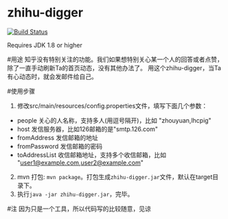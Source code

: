 # zhihu-digger

[![Build Status](https://travis-ci.org/lhcpig/zhihu-digger.svg?branch=master)](https://travis-ci.org/lhcpig/zhihu-digger)

Requires JDK 1.8 or higher


#用途
知乎没有特别关注的功能。我们如果想特别关心某一个人的回答或者点赞，除了一直手动刷新Ta的首页动态，没有其他办法了。
用这个zhihu-digger，当Ta有心动态时，就会发邮件给自己。

#使用步骤
1. 修改src/main/resources/config.properties文件，填写下面几个参数：
  + people 关心的人名称，支持多人(用逗号隔开)，比如 "zhouyuan,lhcpig"
  + host 发信服务器，比如126邮箱的是"smtp.126.com"
  + fromAddress 发信邮箱的地址
  + fromPassword 发信邮箱的密码
  + toAddressList 收信邮箱地址，支持多个收信邮箱，比如 "user1@example.com,user2@example.com"
2. mvn 打包: `mvn package`。打包生成`zhihu-digger.jar`文件，默认在target目录下。
3. 执行`java -jar zhihu-digger.jar`，完毕。

#注
因为只是一个工具，所以代码写的比较随意，见谅


